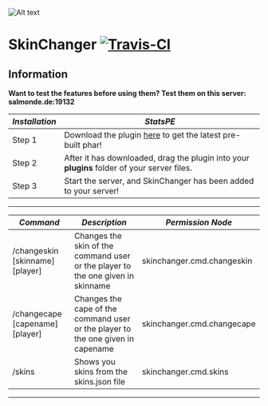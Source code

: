 ![Alt text](https://salmonde.de/MCPE-Plugins/Pictures/SkinChanger/SkinChangerx96.jpg "Made by GatorThePlayer")

# SkinChanger [![Travis-CI](https://travis-ci.org/SalmonGER/SkinChanger.svg?branch=master)](https://travis-ci.org/SalmonGER/SkinChanger)

## Information

**Want to test the features before using them? Test them on this server: salmonde.de:19132**

**_Installation_** | **_StatsPE_**
------------------ | -------------------------------------------------------------------------------------------------------------------
Step 1             | Download the plugin [here](https://github.com/SalmonGER/SkinChanger/releases/latest/) to get the latest pre-built phar!
Step 2             | After it has downloaded, drag the plugin into your **plugins** folder of your server files.
Step 3             | Start the server, and SkinChanger has been added to your server!

--------------------------------------------------------------------------------

**_Command_**                | **_Description_**                                                                          | **_Permission Node_**
---------------------------- | ------------------------------------------------------------------------------------------ | ------------------------------
/changeskin [skinname] [player]              | Changes the skin of the command user or the player to the one given in skinname                          | skinchanger.cmd.changeskin
/changecape [capename] [player]              | Changes the cape of the command user or the player to the one given in capename | skinchanger.cmd.changecape
/skins    | Shows you skins from the skins.json file                    | skinchanger.cmd.skins

--------------------------------------------------------------------------------
